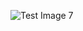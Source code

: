 ![Test Image 7](https://i.ibb.co/Wxh7TdW/screencapture-shaker87-github-io-Single-Page-Ecommerce-For-Lab-Final-Exam-2024-04-30-09-42-41.png)
